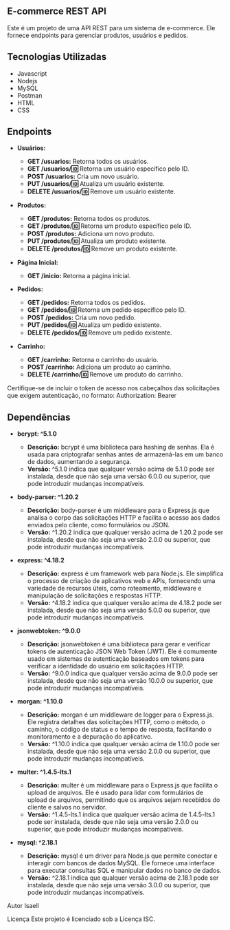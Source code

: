 ## E-commerce REST API

Este é um projeto de uma API REST para um sistema de e-commerce. Ele fornece endpoints para gerenciar produtos, usuários e pedidos.

## Tecnologias Utilizadas

- Javascript
- Nodejs
- MySQL
- Postman
- HTML
- CSS

## Endpoints

- **Usuários:**
  - **GET /usuarios:** Retorna todos os usuários.
  - **GET /usuarios/:id:** Retorna um usuário específico pelo ID.
  - **POST /usuarios:** Cria um novo usuário.
  - **PUT /usuarios/:id:** Atualiza um usuário existente.
  - **DELETE /usuarios/:id:** Remove um usuário existente.

- **Produtos:**
  - **GET /produtos:** Retorna todos os produtos.
  - **GET /produtos/:id:** Retorna um produto específico pelo ID.
  - **POST /produtos:** Adiciona um novo produto.
  - **PUT /produtos/:id:** Atualiza um produto existente.
  - **DELETE /produtos/:id:** Remove um produto existente.

- **Página Inicial:**
  - **GET /inicio:** Retorna a página inicial.

- **Pedidos:**
  - **GET /pedidos:** Retorna todos os pedidos.
  - **GET /pedidos/:id:** Retorna um pedido específico pelo ID.
  - **POST /pedidos:** Cria um novo pedido.
  - **PUT /pedidos/:id:** Atualiza um pedido existente.
  - **DELETE /pedidos/:id:** Remove um pedido existente.

- **Carrinho:**
  - **GET /carrinho:** Retorna o carrinho do usuário.
  - **POST /carrinho:** Adiciona um produto ao carrinho.
  - **DELETE /carrinho/:id:** Remove um produto do carrinho.


Certifique-se de incluir o token de acesso nos cabeçalhos das solicitações que exigem autenticação, no formato:
Authorization: Bearer <token>

## Dependências

- **bcrypt: ^5.1.0**  
  - **Descrição:** bcrypt é uma biblioteca para hashing de senhas. Ela é usada para criptografar senhas antes de armazená-las em um banco de dados, aumentando a segurança.  
  - **Versão:** ^5.1.0 indica que qualquer versão acima de 5.1.0 pode ser instalada, desde que não seja uma versão 6.0.0 ou superior, que pode introduzir mudanças incompatíveis.  

- **body-parser: ^1.20.2**  
  - **Descrição:** body-parser é um middleware para o Express.js que analisa o corpo das solicitações HTTP e facilita o acesso aos dados enviados pelo cliente, como formulários ou JSON.  
  - **Versão:** ^1.20.2 indica que qualquer versão acima de 1.20.2 pode ser instalada, desde que não seja uma versão 2.0.0 ou superior, que pode introduzir mudanças incompatíveis.  

- **express: ^4.18.2**  
  - **Descrição:** express é um framework web para Node.js. Ele simplifica o processo de criação de aplicativos web e APIs, fornecendo uma variedade de recursos úteis, como roteamento, middleware e manipulação de solicitações e respostas HTTP.  
  - **Versão:** ^4.18.2 indica que qualquer versão acima de 4.18.2 pode ser instalada, desde que não seja uma versão 5.0.0 ou superior, que pode introduzir mudanças incompatíveis.  

- **jsonwebtoken: ^9.0.0**  
  - **Descrição:** jsonwebtoken é uma biblioteca para gerar e verificar tokens de autenticação JSON Web Token (JWT). Ele é comumente usado em sistemas de autenticação baseados em tokens para verificar a identidade do usuário em solicitações HTTP.  
  - **Versão:** ^9.0.0 indica que qualquer versão acima de 9.0.0 pode ser instalada, desde que não seja uma versão 10.0.0 ou superior, que pode introduzir mudanças incompatíveis.  

- **morgan: ^1.10.0**  
  - **Descrição:** morgan é um middleware de logger para o Express.js. Ele registra detalhes das solicitações HTTP, como o método, o caminho, o código de status e o tempo de resposta, facilitando o monitoramento e a depuração do aplicativo.  
  - **Versão:** ^1.10.0 indica que qualquer versão acima de 1.10.0 pode ser instalada, desde que não seja uma versão 2.0.0 ou superior, que pode introduzir mudanças incompatíveis.  

- **multer: ^1.4.5-lts.1**  
  - **Descrição:** multer é um middleware para o Express.js que facilita o upload de arquivos. Ele é usado para lidar com formulários de upload de arquivos, permitindo que os arquivos sejam recebidos do cliente e salvos no servidor.  
  - **Versão:** ^1.4.5-lts.1 indica que qualquer versão acima de 1.4.5-lts.1 pode ser instalada, desde que não seja uma versão 2.0.0 ou superior, que pode introduzir mudanças incompatíveis.  

- **mysql: ^2.18.1**  
  - **Descrição:** mysql é um driver para Node.js que permite conectar e interagir com bancos de dados MySQL. Ele fornece uma interface para executar consultas SQL e manipular dados no banco de dados.  
  - **Versão:** ^2.18.1 indica que qualquer versão acima de 2.18.1 pode ser instalada, desde que não seja uma versão 3.0.0 ou superior, que pode introduzir mudanças incompatíveis.


Autor
Isaell

Licença
Este projeto é licenciado sob a Licença ISC.
